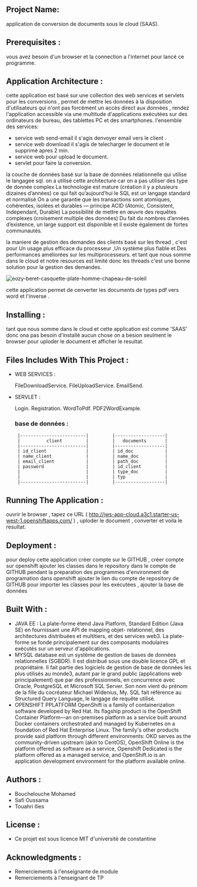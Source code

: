 ## Project Name: 

application de conversion de documents sous le cloud (SAAS).

## Prerequisites :

vous avez besoin d'un browser et la connection a l'internet pour lancé ce programme.

## Application Architecture :

cette application est basé sur une collection des web services et servlets pour les conversions , permet de mettre les données à la
disposition d'utilisateurs qui n'ont pas forcément un accès direct aux données , rendez l'application accessible via une 
multitude d'applications exécutées sur des ordinateurs de bureau, des tablettes PC et des smartphones. 
l'ensemble des services:
  - service web send-email il s'agis denvoyer email vers le client .
  - service web download il s'agis de telecharger le document et le supprimé apres 2 min.
  - service web pour upload le document.
  - servlet pour faire la conversion.
  
la couche de données basé sur la base de données relationnelle qui utilise le langagee sql.
   on a utilisé cette architecture car on a pas utiliser des type de donnée complex 
   La technologie est mature (création il y a plusieurs dizaines d’années) ce qui fait qu’aujourd’hui le SQL est un    langage standard et normalisé
   On a une garantie que les transactions sont atomiques, cohérentes, isolées et durables — principe ACID (Atomic,    Consistent, Independant, Durable)
   La possibilité de mettre en œuvre des requêtes complexes (croisement multiple des données)
   Du fait du nombres d’années d’existence, un large support est disponible et il existe également de fortes          communautés.
   
la maniere de gestion des demandes des clients basé sur les thread , c'est pour Un usage plus efficace du processeur
,Un système plus fiable et Des performances améliorées sur les multiprocesseurs. et tant que nous somme dans le cloud
et notre resources est limité donc les threads c'est une bonne solution pour la gestion des demandes.

![eozy-beret-casquette-plate-homme-chapeau-de-soleil](https://user-images.githubusercontent.com/44319251/49107789-8e2e4c00-f27e-11e8-9db2-66c1bb244024.jpg)


cette application permet de cenverter les documents de types pdf vers word et l'inverse . 

## Installing :

tant que nous somme dans le cloud et cette application est comme 'SAAS' donc ona pas besoin d'installé aucun chose 
on a besion seulment le browser pour uploder le document et afficher le resultat.

## Files Includes With This Project :
 - WEB SERVICES :

    FileDownloadService.
    FileUploadService.
    EmailSend.
    
 - SERVLET : 
 
    Login.
    Registration.
    WordToPdf.
    PDF2WordExample.
   ### base de données :
     	|-------------------------|         |-------------------|
        |          client         |         |   documents       |
        |-------------------------|         |-------------------|
		| id_client               |         | id_doc            |  
		| name_client             |         | name_doc          |
		| email_client            |         | path_doc          |
		| password                |         | id_client         |
		|                         |         | type_doc          |
		|                         |         | typ               |
		|-------------------------|         |-------------------|

## Running The Application :

ouvrir le browser , tapez ce URL ( http://jws-app-cloud.a3c1.starter-us-west-1.openshiftapps.com/ ) ,  uploder le document , converter et voila  le resultat. 

## Deployment :

pour deploy cette application créer compte sur le GITHUB , créer  compte sur openshift 
ajouter les classes dans le repository dans le compte de GITHUB 
pendant la preparation des programmes d'environment de programation dans openshift ajouter le lien
du compte de repository de GITHUB pour importer les classes pour les exécutées , ajouter la base de données  

## Built With :

 - JAVA EE :
   La plate-forme étend Java Platform, Standard Edition (Java SE) en fournissant une API de mapping objet-            relationnel, des architectures distribuées et multitiers, et des services web3. La plate-forme se fonde            principalement sur des composants modulaires exécutés sur un serveur d'applications.
 - MYSQL database
    est un système de gestion de bases de données relationnelles (SGBDR). Il est distribué sous une double licence     GPL et propriétaire. Il fait partie des logiciels de gestion de base de données les plus utilisés au monde3,       autant par le grand public (applications web principalement) que par des professionnels, en concurrence avec       Oracle, PostgreSQL et Microsoft SQL Server.
    Son nom vient du prénom de la fille du cocréateur Michael Widenius, My. SQL fait référence au Structured Query     Language, le langage de requête utilisé.
 - OPENSHIFT PPLATFORM
    OpenShift is a family of containerization software developed by Red Hat. Its flagship product is the OpenShift     Container Platform—an on-premises platform as a service built around Docker containers orchestrated and managed     by Kubernetes on a foundation of Red Hat Enterprise Linux. The family's other products provide said platform       through different environments: OKD serves as the community-driven upstream (akin to CentOS), OpenShift Online     is the platform offered as software as a service, Openshift Dedicated is the platform offered as a managed         service, and OpenShift.io is an application development environment for the platform available online.
## Authors :

 - Bouchelouche Mohamed 
 - Safi Oussama
 - Touahri Ilies

## License :

 - Ce projet est sous licence MIT d'université de constantine

## Acknowledgments :

 - Remerciements à l'enseignante de module 
 - Remerciements à l'enseignant de TP 
